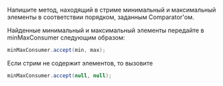 Напишите метод, находящий в стриме минимальный и максимальный элементы в соответствии порядком, заданным Comparator'ом.

Найденные минимальный и максимальный элементы передайте в minMaxConsumer следующим образом:

```java
minMaxConsumer.accept(min, max);
```

Если стрим не содержит элементов, то вызовите

```java
minMaxConsumer.accept(null, null);
```


